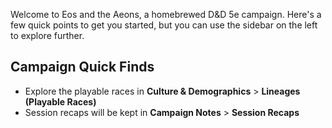 
Welcome to Eos and the Aeons, a homebrewed D&D 5e campaign. Here's a few quick points to get you started, but you can use the sidebar on the left to explore further.

## Campaign Quick Finds
- Explore the playable races in **Culture & Demographics** > **Lineages (Playable Races)**
- Session recaps will be kept in **Campaign Notes** > **Session Recaps**